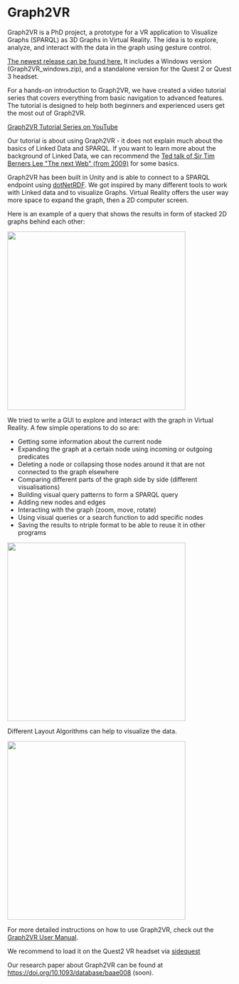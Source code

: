 # Graph2VR

Graph2VR is a PhD project, a prototype for a VR application to Visualize Graphs (SPARQL) as 3D Graphs in Virtual Reality.
The idea is to explore, analyze, and interact with the data in the graph using gesture control.

[The newest release can be found here.](https://github.com/molgenis/Graph2VR/releases)
It includes a Windows version (Graph2VR_windows.zip), and a standalone version for the Quest 2 or Quest 3 headset.

For a hands-on introduction to Graph2VR, we have created a video tutorial series that covers everything from basic navigation to advanced features. 
The tutorial is designed to help both beginners and experienced users get the most out of Graph2VR.

[Graph2VR Tutorial Series on YouTube](https://www.youtube.com/playlist?list=PLRQCsKSUyhNIdUzBNRTmE-_JmuiOEZbdH)

Our tutorial is about using Graph2VR - it does not explain much about the basics of Linked Data and SPARQL.
If you want to learn more about the background of Linked Data, we can recommend the [Ted talk of Sir Tim Berners Lee "The next Web" (from 2009)](https://www.ted.com/talks/tim_berners_lee_the_next_web) for some basics.

Graph2VR has been built in Unity and is able to connect to a SPARQL endpoint using [dotNetRDF](https://dotnetrdf.org/).
We got inspired by many different tools to work with Linked data and to visualize Graphs.
Virtual Reality offers the user way more space to expand the graph, then a 2D computer screen.

Here is an example of a query that shows the results in form of stacked 2D graphs behind each other:

<img src="https://github.com/molgenis/Graph2VR/assets/49238704/aa144a7e-96c6-474b-b8b4-a807d1b3e6b1" width="400">

We tried to write a GUI to explore and interact with the graph in Virtual Reality. 
A few simple operations to do so are:

<ul>
  <li>Getting some information about the current node</li>
  <li>Expanding the graph at a certain node using incoming or outgoing predicates</li>
  <li>Deleting a node or collapsing those nodes around it that are not connected to the graph elsewhere</li>
  <li>Comparing different parts of the graph side by side (different visualisations)</li>
  <li>Building visual query patterns to form a SPARQL query</li>
  <li>Adding new nodes and edges</li>
  <li>Interacting with the graph (zoom, move, rotate)</li>
  <li>Using visual queries or a search function to add specific nodes</li>
  <li>Saving the results to ntriple format to be able to reuse it in other programs</li>
</ul>

<img src="https://github.com/molgenis/Graph2VR/assets/49238704/45a87902-f7f3-43d7-8e38-d05b2a12bb35" width="400">

Different Layout Algorithms can help to visualize the data.

<img src="https://github.com/molgenis/Graph2VR/assets/49238704/673d2008-c93b-4e8f-9505-3cdcb2ba52cd" width="400">

For more detailed instructions on how to use Graph2VR, check out the [Graph2VR User Manual]( https://doi.org/10.5281/zenodo.8040594).

We recommend to load it on the Quest2 VR headset via [sidequest](https://sidequestvr.com/download)

Our research paper about Graph2VR can be found at https://doi.org/10.1093/database/baae008 (soon).


